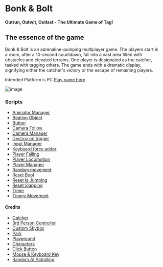 # Bonk & Bolt

**Outrun, Outwit, Outlast - The Ultimate Game of Tag!**

## The essence of the game

Bonk & Bolt is an adrenaline-pumping multiplayer game. The players start in a room, after a 10-second countdown, fall into a vast area filled with obstacles and elevated terrains. One player is designated as the catcher, tasked with tagging others. The game ends with a dramatic display, signifying either the catcher's victory or the escape of remaining players.

Intended Platform is PC.[Play game here](https://mayamichael.itch.io/bonk-bolt)

![image](https://github.com/our-game-maya-and-michael/Bonk-Bolt/assets/85742675/bbbd667b-25f2-40fa-90dc-89a9739e19d8)

### Scripts
* [Animator Manager](https://github.com/our-game-maya-and-michael/Bonk-Bolt/blob/main/Assets/Scripts/AnimatorManager.cs)
* [Beating Object](https://github.com/our-game-maya-and-michael/Bonk-Bolt/blob/main/Assets/Scripts/BeatingObject.cs)
* [Button](https://github.com/our-game-maya-and-michael/Bonk-Bolt/blob/main/Assets/Scripts/Button.cs)
* [Camera Follow](https://github.com/our-game-maya-and-michael/Bonk-Bolt/blob/main/Assets/Scripts/CameraFollow.cs)
* [Camera Manager](https://github.com/our-game-maya-and-michael/Bonk-Bolt/blob/main/Assets/Scripts/CameraManager.cs)
* [Destroy on trigger](https://github.com/our-game-maya-and-michael/Bonk-Bolt/blob/main/Assets/Scripts/DestroyOnTrigger.cs)
* [Input Manager](https://github.com/our-game-maya-and-michael/Bonk-Bolt/blob/main/Assets/Scripts/InputManager.cs)
* [Keyboard force adder](https://github.com/our-game-maya-and-michael/Bonk-Bolt/blob/main/Assets/Scripts/KeyboardForceAdder.cs)
* [Player Falling](https://github.com/our-game-maya-and-michael/Bonk-Bolt/blob/main/Assets/Scripts/PlayerFell.cs)
* [Player Locomotion](https://github.com/our-game-maya-and-michael/Bonk-Bolt/blob/main/Assets/Scripts/PlayerLocomotion.cs)
* [Player Manager](https://github.com/our-game-maya-and-michael/Bonk-Bolt/blob/main/Assets/Scripts/PlayerManager.cs)
* [Random movement](https://github.com/our-game-maya-and-michael/Bonk-Bolt/blob/main/Assets/Scripts/RandomMovement.cs)
* [Reset Bool](https://github.com/our-game-maya-and-michael/Bonk-Bolt/blob/main/Assets/Scripts/ResetBool.cs)
* [Reset Is Jumping](https://github.com/our-game-maya-and-michael/Bonk-Bolt/blob/main/Assets/Scripts/ResetIsJumping.cs)
* [Reset Slapping](https://github.com/our-game-maya-and-michael/Bonk-Bolt/blob/main/Assets/Scripts/ResetSlapping.cs)
* [Timer](https://github.com/our-game-maya-and-michael/Bonk-Bolt/blob/main/Assets/Scripts/Timer.cs)
* [Timmy Movement](https://github.com/our-game-maya-and-michael/Bonk-Bolt/blob/main/Assets/Scripts/TimmyMoves.cs)

#### Credits
* [Catcher](https://www.mixamo.com/#/)
* [3rd Person Controller](https://www.youtube.com/watch?v=gdp-O6z8x28&list=PLD_vBJjpCwJsqpD8QRPNPMfVUpPFLVGg4&ab_channel=SebastianGraves)
* [Custom Skybox](https://www.youtube.com/watch?v=ckgfQdaEdwk&ab_channel=ThegamedevTraum)
* [Park](https://polyhaven.com/a/green_point_park)
* [Playground](https://assetstore.unity.com/packages/3d/environments/playground-low-poly-191533)
* [Characters](https://assetstore.unity.com/packages/3d/characters/teddy-head-kids-2-113961)
* [Click Button](https://www.youtube.com/watch?v=Dn8fCuaL-RA&ab_channel=AIA)
* [Mouse & Keyboard Key](https://assetstore.unity.com/packages/2d/gui/keyboard-keys-mouse-sprites-225232)
* [Random AI Patrolling](https://github.com/JonDevTutorial/RandomNavMeshMovement)
